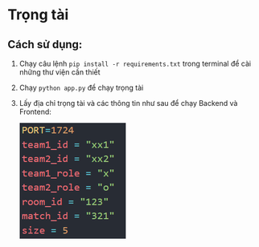 # Trọng tài
## Cách sử dụng:
1. Chạy câu lệnh `pip install -r requirements.txt` trong terminal để cài những thư viện cần thiết
2. Chạy `python app.py` để chạy trọng tài
3. Lấy địa chỉ trọng tài và các thông tin như sau để chạy Backend và Frontend:

    ![image](res/global_var.png)